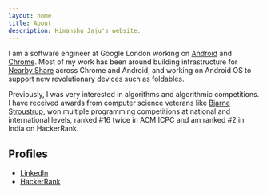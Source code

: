 ```yaml
---
layout: home
title: About
description: Himanshu Jaju's website.
---
```


I am a software engineer at Google London working on [Android](https://www.android.com) and [Chrome](https://www.chromium.org).
Most of my work has been around building infrastructure for [Nearby Share](https://blog.google/products/android/nearby-share/)
across Chrome and Android, and working on Android OS to support new revolutionary devices such as foldables.

Previously, I was very interested in algorithms and algorithmic competitions. I have received awards from computer science veterans like [Bjarne Stroustrup](https://www.stroustrup.com), won multiple programming competitions at national and international levels, ranked #16 twice in ACM ICPC and am ranked #2 in India on HackerRank.

## Profiles
- [LinkedIn](https://www.linkedin.com/in/himanshujaju/)
- [HackerRank](http://hackerrank.com/himanshujaju) 
